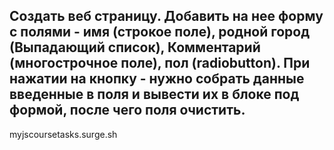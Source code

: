 ## Создать веб страницу. Добавить на нее форму с полями - имя (строкое поле), родной город (Выпадающий список), Комментарий (многострочное поле), пол (radiobutton). При нажатии на кнопку - нужно собрать данные введенные в поля и вывести их в блоке под формой, после чего поля очистить.

myjscoursetasks.surge.sh
